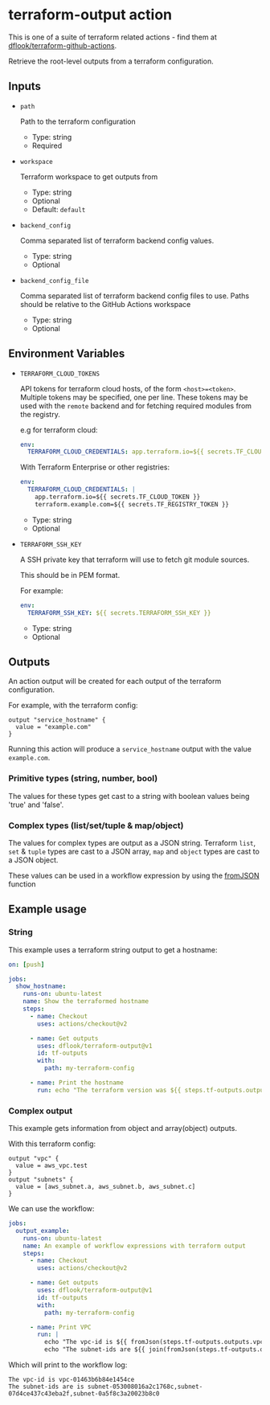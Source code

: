 # terraform-output action

This is one of a suite of terraform related actions - find them at [dflook/terraform-github-actions](https://github.com/dflook/terraform-github-actions).

Retrieve the root-level outputs from a terraform configuration.

## Inputs

* `path`

  Path to the terraform configuration

  - Type: string
  - Required

* `workspace`

  Terraform workspace to get outputs from

  - Type: string
  - Optional
  - Default: `default`

* `backend_config`

  Comma separated list of terraform backend config values.

  - Type: string
  - Optional

* `backend_config_file`

  Comma separated list of terraform backend config files to use.
  Paths should be relative to the GitHub Actions workspace

  - Type: string
  - Optional

## Environment Variables

* `TERRAFORM_CLOUD_TOKENS`

  API tokens for terraform cloud hosts, of the form `<host>=<token>`. Multiple tokens may be specified, one per line.
  These tokens may be used with the `remote` backend and for fetching required modules from the registry.

  e.g for terraform cloud:
  ```yaml
  env:
    TERRAFORM_CLOUD_CREDENTIALS: app.terraform.io=${{ secrets.TF_CLOUD_TOKEN }}
  ```

  With Terraform Enterprise or other registries:
  ```yaml
  env:
    TERRAFORM_CLOUD_CREDENTIALS: |
      app.terraform.io=${{ secrets.TF_CLOUD_TOKEN }}
      terraform.example.com=${{ secrets.TF_REGISTRY_TOKEN }}
  ```

  - Type: string
  - Optional

* `TERRAFORM_SSH_KEY`

  A SSH private key that terraform will use to fetch git module sources.

  This should be in PEM format.

  For example:
  ```yaml
  env:
    TERRAFORM_SSH_KEY: ${{ secrets.TERRAFORM_SSH_KEY }}
  ```

  - Type: string
  - Optional

## Outputs

An action output will be created for each output of the terraform configuration.

For example, with the terraform config:
```hcl
output "service_hostname" {
  value = "example.com"
}
```

Running this action will produce a `service_hostname` output with the value `example.com`.

### Primitive types (string, number, bool)

The values for these types get cast to a string with boolean values being 'true' and 'false'.

### Complex types (list/set/tuple & map/object)

The values for complex types are output as a JSON string. Terraform `list`, `set` & `tuple` types are cast to a JSON array, `map` and `object` types are cast to a JSON object.

These values can be used in a workflow expression by using the [fromJSON](https://docs.github.com/en/actions/reference/context-and-expression-syntax-for-github-actions#fromjson) function

## Example usage

### String

This example uses a terraform string output to get a hostname:

```yaml
on: [push]

jobs:
  show_hostname:
    runs-on: ubuntu-latest
    name: Show the terraformed hostname
    steps:
      - name: Checkout
        uses: actions/checkout@v2

      - name: Get outputs
        uses: dflook/terraform-output@v1
        id: tf-outputs
        with:
          path: my-terraform-config

      - name: Print the hostname
        run: echo "The terraform version was ${{ steps.tf-outputs.outputs.hostname }}"
```

### Complex output

This example gets information from object and array(object) outputs.

With this terraform config:
```hcl
output "vpc" {
  value = aws_vpc.test
}
output "subnets" {
  value = [aws_subnet.a, aws_subnet.b, aws_subnet.c]
}
```

We can use the workflow:
```yaml
jobs:
  output_example:
    runs-on: ubuntu-latest
    name: An example of workflow expressions with terraform output
    steps:
      - name: Checkout
        uses: actions/checkout@v2

      - name: Get outputs
        uses: dflook/terraform-output@v1
        id: tf-outputs
        with:
          path: my-terraform-config

      - name: Print VPC
        run: |
          echo "The vpc-id is ${{ fromJson(steps.tf-outputs.outputs.vpc).id }}"
          echo "The subnet-ids are ${{ join(fromJson(steps.tf-outputs.outputs.subnets).*.id) }}"          
```

Which will print to the workflow log:
```
The vpc-id is vpc-01463b6b84e1454ce
The subnet-ids are is subnet-053008016a2c1768c,subnet-07d4ce437c43eba2f,subnet-0a5f8c3a20023b8c0
```
